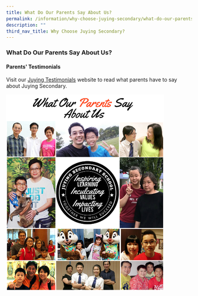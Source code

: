 ```yaml
---
title: What Do Our Parents Say About Us?
permalink: /information/why-choose-juying-secondary/what-do-our-parents-say-about-us/
description: ""
third_nav_title: Why Choose Juying Secondary?
---
```


### **What Do Our Parents Say About Us?**
#### **Parents' Testimonials**
Visit our [Juying Testimonials](http://tinyurl.com/jyss-testimonials) website to read what parents have to say about Juying Secondary.

<img src="/images/parents%20testimonials.jpg" style="width:85%">